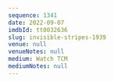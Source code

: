 ```yaml
---
sequence: 1341
date: 2022-09-07
imdbId: tt0032636
slug: invisible-stripes-1939
venue: null
venueNotes: null
medium: Watch TCM
mediumNotes: null
---
```

